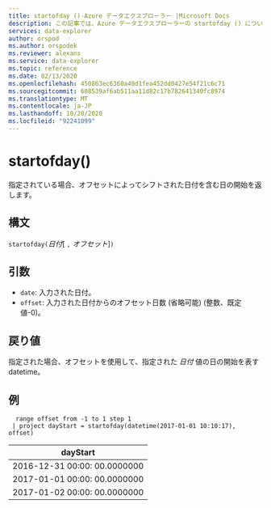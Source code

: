 ```yaml
---
title: startofday ()-Azure データエクスプローラー |Microsoft Docs
description: この記事では、Azure データエクスプローラーの startofday () について説明します。
services: data-explorer
author: orspod
ms.author: orspodek
ms.reviewer: alexans
ms.service: data-explorer
ms.topic: reference
ms.date: 02/13/2020
ms.openlocfilehash: 450863ec6360a40d1fea452dd0427e54f21c6c71
ms.sourcegitcommit: 608539af6ab511aa11d82c17b782641340fc8974
ms.translationtype: MT
ms.contentlocale: ja-JP
ms.lasthandoff: 10/20/2020
ms.locfileid: "92241099"
---
```

# <a name="startofday"></a>startofday()

指定されている場合、オフセットによってシフトされた日付を含む日の開始を返します。

## <a name="syntax"></a>構文

`startofday(`*日付*[ `,` *オフセット*]`)`

## <a name="arguments"></a>引数

* `date`: 入力された日付。
* `offset`: 入力された日付からのオフセット日数 (省略可能) (整数、既定値-0)。 

## <a name="returns"></a>戻り値

指定された場合、オフセットを使用して、指定された *日付* 値の日の開始を表す datetime。

## <a name="example"></a>例

```kusto
  range offset from -1 to 1 step 1
 | project dayStart = startofday(datetime(2017-01-01 10:10:17), offset) 
```

|dayStart|
|---|
|2016-12-31 00:00: 00.0000000|
|2017-01-01 00:00: 00.0000000|
|2017-01-02 00:00: 00.0000000|